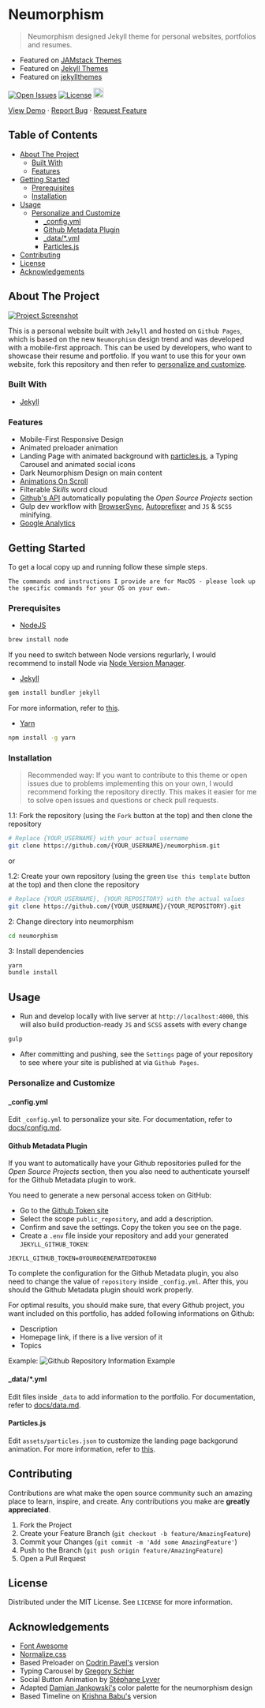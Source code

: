 # Neumorphism <!-- omit in toc -->

> Neumorphism designed Jekyll theme for personal websites, portfolios and resumes.

- Featured on [JAMstack Themes](https://jamstackthemes.dev/theme/jekyll-neumorphism/)
- Featured on [Jekyll Themes](https://jekyll-themes.com/neumorphism/)
- Featured on [jekyllthemes](http://jekyllthemes.org/themes/neumorphism/)

[![Open Issues](https://badgen.net/github/open-issues/longpdo/neumorphism)](https://github.com/longpdo/neumorphism/issues)
[![License](https://badgen.net/github/license/longpdo/neumorphism)](LICENSE)
<a href="https://jekyll-themes.com">
<img src="https://img.shields.io/badge/featured%20on-JT-red.svg" height="20" alt="Jekyll Themes Shield" >
</a>

[View Demo](https://longpdo.github.io/neumorphism/) · [Report Bug](https://github.com/longpdo/neumorphism/issues) · [Request Feature](https://github.com/longpdo/neumorphism/issues)

<!-- TABLE OF CONTENTS -->

## Table of Contents <!-- omit in toc -->

- [About The Project](#about-the-project)
  - [Built With](#built-with)
  - [Features](#features)
- [Getting Started](#getting-started)
  - [Prerequisites](#prerequisites)
  - [Installation](#installation)
- [Usage](#usage)
  - [Personalize and Customize](#personalize-and-customize)
    - [\_config.yml](#_configyml)
    - [Github Metadata Plugin](#github-metadata-plugin)
    - [\_data/\*.yml](#_datayml)
    - [Particles.js](#particlesjs)
- [Contributing](#contributing)
- [License](#license)
- [Acknowledgements](#acknowledgements)

<!-- ABOUT THE PROJECT -->

## About The Project

[![Project Screenshot][product-screenshot]](https://longpdo.github.io/neumorphism/)

This is a personal website built with `Jekyll` and hosted on `Github Pages`, which is based on the new `Neumorphism` design trend and was developed with a mobile-first approach. This can be used by developers, who want to showcase their resume and portfolio. If you want to use this for your own website, fork this repository and then refer to [personalize and customize](#personalize-and-customize).

### Built With

- [Jekyll](https://jekyllrb.com/)

### Features

- Mobile-First Responsive Design
- Animated preloader animation
- Landing Page with animated background with [particles.js](https://vincentgarreau.com/particles.js/), a Typing Carousel and animated social icons
- Dark Neumorphism Design on main content
- [Animations On Scroll](https://michalsnik.github.io/aos/)
- Filterable _Skills_ word cloud
- [Github's API](https://developer.github.com/v3/) automatically populating the _Open Source Projects_ section
- Gulp dev workflow with [BrowserSync](https://browsersync.io/), [Autoprefixer](https://autoprefixer.github.io/) and `JS` & `SCSS` minifying.
- [Google Analytics](https://analytics.google.com/)

<!-- GETTING STARTED -->

## Getting Started

To get a local copy up and running follow these simple steps.

`The commands and instructions I provide are for MacOS - please look up the specific commands for your OS on your own.`

### Prerequisites

- [NodeJS](https://nodejs.org/en/)

```sh
brew install node
```

If you need to switch between Node versions regurlarly, I would recommend to install Node via [Node Version Manager](https://github.com/nvm-sh/nvm/blob/master/README.md#manual-install).

- [Jekyll](https://jekyllrb.com/)

```sh
gem install bundler jekyll
```

For more information, refer to [this](https://jekyllrb.com/docs/installation/).

- [Yarn](https://yarnpkg.com/)

```sh
npm install -g yarn
```

### Installation

> Recommended way: If you want to contribute to this theme or open issues due to problems implementing this on your own, I would recommend forking the repository directly. This makes it easier for me to solve open issues and questions or check pull requests.

1.1: Fork the repository (using the `Fork` button at the top) and then clone the repository

```sh
# Replace {YOUR_USERNAME} with your actual username
git clone https://github.com/{YOUR_USERNAME}/neumorphism.git
```

or

1.2: Create your own repository (using the green `Use this template` button at the top) and then clone the repository

```sh
# Replace {YOUR_USERNAME}, {YOUR_REPOSITORY} with the actual values
git clone https://github.com/{YOUR_USERNAME}/{YOUR_REPOSITORY}.git
```

2: Change directory into neumorphism

```sh
cd neumorphism
```

3: Install dependencies

```sh
yarn
bundle install
```

<!-- USAGE EXAMPLES -->

## Usage

- Run and develop locally with live server at `http://localhost:4000`, this will also build production-ready `JS` and `SCSS` assets with every change

```sh
gulp
```

- After committing and pushing, see the `Settings` page of your repository to see where your site is published at via `Github Pages`.

### Personalize and Customize

#### \_config.yml

Edit `_config.yml` to personalize your site. For documentation, refer to [docs/config.md](https://github.com/longpdo/neumorphism/blob/master/docs/config.md).

#### Github Metadata Plugin

If you want to automatically have your Github repositories pulled for the _Open Source Projects_ section, then you also need to authenticate yourself for the Github Metadata plugin to work.

You need to generate a new personal access token on GitHub:

- Go to the [Github Token site](https://github.com/settings/tokens/new)
- Select the scope `public_repository`, and add a description.
- Confirm and save the settings. Copy the token you see on the page.
- Create a `.env` file inside your repository and add your generated `JEKYLL_GITHUB_TOKEN`:

```text
JEKYLL_GITHUB_TOKEN=0YOUR0GENERATED0TOKEN0
```

To complete the configuration for the Github Metadata plugin, you also need to change the value of `repository` inside `_config.yml`. After this, you should the Github Metadata plugin should work properly.

For optimal results, you should make sure, that every Github project, you want included on this portfolio, has added following informations on Github:

- Description
- Homepage link, if there is a live version of it
- Topics

Example:
![Github Repository Information Example][github-repo-info]

#### \_data/\*.yml

Edit files inside `_data` to add information to the portfolio. For documentation, refer to [docs/data.md](https://github.com/longpdo/neumorphism/blob/master/docs/data.md).

#### Particles.js

Edit `assets/particles.json` to customize the landing page backgorund animation. For more information, refer to [this](https://github.com/VincentGarreau/particles.js/#options).

<!-- CONTRIBUTING -->

## Contributing

Contributions are what make the open source community such an amazing place to learn, inspire, and create. Any contributions you make are **greatly appreciated**.

1. Fork the Project
2. Create your Feature Branch (`git checkout -b feature/AmazingFeature`)
3. Commit your Changes (`git commit -m 'Add some AmazingFeature'`)
4. Push to the Branch (`git push origin feature/AmazingFeature`)
5. Open a Pull Request

<!-- LICENSE -->

## License

Distributed under the MIT License. See `LICENSE` for more information.

<!-- ACKNOWLEDGEMENTS -->

## Acknowledgements

- [Font Awesome](https://fontawesome.com/)
- [Normalize.css](https://necolas.github.io/normalize.css/)
- Based Preloader on [Codrin Pavel's](https://codepen.io/zerospree/pen/aCjAz) version
- Typing Carousel by [Gregory Schier](https://codepen.io/gschier/pen/jkivt)
- Social Button Animation by [Stéphane Lyver](https://codepen.io/wouwi/pen/Lwrmi)
- Adapted [Damian Jankowski's](https://codepen.io/dolaron/pen/rNadmOE) color palette for the neumorphism design
- Based Timeline on [Krishna Babu's](https://codepen.io/krishnab/pen/OPwqbW) version

<!-- MARKDOWN LINKS & IMAGES -->

[product-screenshot]: https://raw.githubusercontent.com/longpdo/neumorphism/master/docs/screenshot.gif
[github-repo-info]: https://raw.githubusercontent.com/longpdo/neumorphism/master/docs/github-repo-info.png
